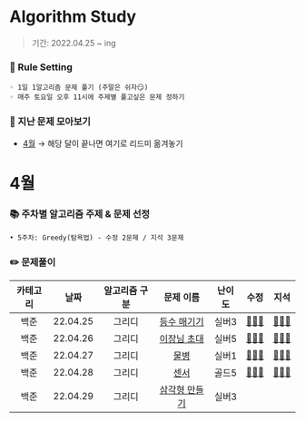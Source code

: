 # Algorithm Study
> 기간: 2022.04.25 ~ ing  

### 📌 Rule Setting
    ◦ 1일 1알고리즘 문제 풀기 (주말은 쉬자😏)  
    ◦ 매주 토요일 오후 11시에 주제별 풀고싶은 문제 정하기

### 👀 지난 문제 모아보기
- [4월]() → 해당 달이 끝나면 여기로 리드미 옮겨놓기

# 4월
### 📚 주차별 알고리즘 주제 & 문제 선정
    • 5주차: Greedy(탐욕법) - 수정 2문제 / 지석 3문제

### ✏️ 문제풀이
| 카테고리 | 날짜 | 알고리즘 구분 | 문제 이름 | 난이도 | 수정 | 지석 |  
| :----------: | :----------: | :----------: | :----------: | :----------: | :----------: | :----------: | 
| 백준 | 22.04.25 | 그리디 | [등수 매기기](https://www.acmicpc.net/problem/2012) | 실버3 | [🙆🏻‍♀️](수정/Greedy/BOJ2012.md) | [🙆🏻‍♂️](지석/Greedy/BOJ2012.md) |
| 백준 | 22.04.26 | 그리디 | [이장님 초대](https://www.acmicpc.net/problem/9237) | 실버5 | [🙆🏻‍♀️](수정/Greedy/BOJ9237.md) | [🙆🏻‍♂️](지석/Greedy/BOJ9237.md) |
| 백준 | 22.04.27 | 그리디 | [물병](https://www.acmicpc.net/problem/1052) | 실버1 | [🙆🏻‍♀️](수정/Greedy/BOJ1052.md) | [🙆🏻‍♂️](지석/Greedy/BOJ1052.md) |
| 백준 | 22.04.28 | 그리디 | [센서](https://www.acmicpc.net/problem/2212) | 골드5 | [🙆🏻‍♀️](수정/Greedy/BOJ2212.md) | [🙆🏻‍♂️](지석/Greedy/BOJ2212.md) |
| 백준 | 22.04.29 | 그리디 | [삼각형 만들기](https://www.acmicpc.net/problem/1448) | 실버3 |  |  |
